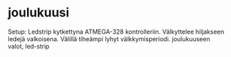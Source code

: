 # joulukuusi

Setup: Ledstrip kytkettyna ATMEGA-328 kontrolleriin. Välkyttelee hiljakseen ledejä valkoisena. Välillä tiheämpi lyhyt välkkymisperiodi. 
joulukuuseen valot, led-strip
